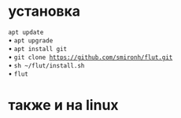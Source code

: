 # установка
<code>apt update</code><br>
• <code>apt upgrade</code><br>
• <code>apt install git</code><br>
• <code>git clone https://github.com/smironh/flut.git</code><br>
• <code>sh ~/flut/install.sh</code><br>
• <code>flut</code><br>

# также и на linux